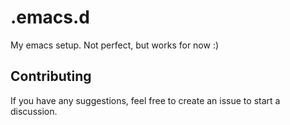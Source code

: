 # .emacs.d

My emacs setup. Not perfect, but works for now :)

## Contributing
If you have any suggestions, feel free to create an issue to start a
discussion.
